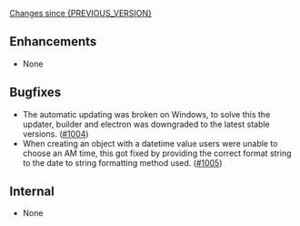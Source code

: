 [Changes since {PREVIOUS_VERSION}](https://github.com/realm/realm-studio/compare/{PREVIOUS_VERSION}...{CURRENT_VERSION})

## Enhancements
- None

## Bugfixes
- The automatic updating was broken on Windows, to solve this the updater, builder and electron was downgraded to the latest stable versions. ([#1004](https://github.com/realm/realm-studio/pull/1004))
- When creating an object with a datetime value users were unable to choose an AM time, this got fixed by providing the correct format string to the date to string formatting method used. ([#1005](https://github.com/realm/realm-studio/pull/1005))

## Internal
- None
